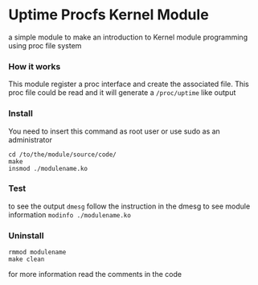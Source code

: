 # Uptime Procfs Kernel Module

a simple module to make an introduction to Kernel module programming using proc file system


### How it works
This module register a proc interface and create the associated file. This proc file could be read and it will generate a `/proc/uptime` like output


### Install
You need to insert this command as root user or use sudo as an administrator
```
cd /to/the/module/source/code/
make
insmod ./modulename.ko
```

### Test
to see the output `dmesg`
follow the instruction in the dmesg
to see module information `modinfo ./modulename.ko`


### Uninstall
```
rmmod modulename
make clean
```

for more information read the comments in the code
